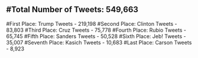 #Total Number of Tweets: 549,663 
---
#First Place: Trump Tweets - 219,198
#Second Place: Clinton Tweets - 83,803
#Third Place: Cruz Tweets - 75,778
#Fourth Place: Rubio Tweets - 65,745
#Fifth Place: Sanders Tweets - 50,528
#Sixth Place: Jeb! Tweets - 35,007
#Seventh Place: Kasich Tweets - 10,683
#Last Place: Carson Tweets - 8,923
